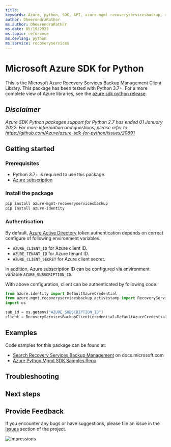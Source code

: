 ```yaml
---
title: 
keywords: Azure, python, SDK, API, azure-mgmt-recoveryservicesbackup, recoveryservices
author: DheerendraRathor
ms.author: DheerendraRathor
ms.date: 05/19/2023
ms.topic: reference
ms.devlang: python
ms.service: recoveryservices
---
```

# Microsoft Azure SDK for Python

This is the Microsoft Azure Recovery Services Backup Management Client Library.
This package has been tested with Python 3.7+.
For a more complete view of Azure libraries, see the [azure sdk python release](https://aka.ms/azsdk/python/all).

## _Disclaimer_

_Azure SDK Python packages support for Python 2.7 has ended 01 January 2022. For more information and questions, please refer to https://github.com/Azure/azure-sdk-for-python/issues/20691_

## Getting started

### Prerequisites

- Python 3.7+ is required to use this package.
- [Azure subscription](https://azure.microsoft.com/free/)

### Install the package

```bash
pip install azure-mgmt-recoveryservicesbackup
pip install azure-identity
```

### Authentication

By default, [Azure Active Directory](https://aka.ms/awps/aad) token authentication depends on correct configure of following environment variables.

- `AZURE_CLIENT_ID` for Azure client ID.
- `AZURE_TENANT_ID` for Azure tenant ID.
- `AZURE_CLIENT_SECRET` for Azure client secret.

In addition, Azure subscription ID can be configured via environment variable `AZURE_SUBSCRIPTION_ID`.

With above configuration, client can be authenticated by following code:

```python
from azure.identity import DefaultAzureCredential
from azure.mgmt.recoveryservicesbackup.activestamp import RecoveryServicesBackupClient
import os

sub_id = os.getenv("AZURE_SUBSCRIPTION_ID")
client = RecoveryServicesBackupClient(credential=DefaultAzureCredential(), subscription_id=sub_id)
```

## Examples

Code samples for this package can be found at:
- [Search Recovery Services Backup Management](/samples/browse/?languages=python&term=Getting%20started%20-%20Managing&terms=Getting%20started%20-%20Managing) on docs.microsoft.com
- [Azure Python Mgmt SDK Samples Repo](https://aka.ms/azsdk/python/mgmt/samples)


## Troubleshooting

## Next steps

## Provide Feedback

If you encounter any bugs or have suggestions, please file an issue in the
[Issues](https://github.com/Azure/azure-sdk-for-python/issues)
section of the project. 


![Impressions](https://azure-sdk-impressions.azurewebsites.net/api/impressions/azure-sdk-for-python%2Fazure-mgmt-recoveryservicesbackup%2FREADME.png)

